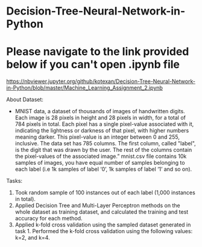 # Decision-Tree-Neural-Network-in-Python
# Please navigate to the link provided below if you can't open .ipynb file
https://nbviewer.jupyter.org/github/kotexan/Decision-Tree-Neural-Network-in-Python/blob/master/Machine_Learning_Assignment_2.ipynb

About Dataset:
- MNIST data, a dataset of thousands of images of handwritten digits. Each image is 28 pixels in height and 28 pixels in width, for a total of 784 pixels in total. Each pixel has a single pixel-value associated with it, indicating the lightness or darkness of that pixel, with higher numbers meaning darker. This pixel-value is an integer between 0 and 255, inclusive. The  data set has 785 columns. The first column, called "label", is the digit that was drawn by the user. The rest of the columns contain the pixel-values of the associated image.” mnist.csv file contains 10k samples of images, you have equal number of samples belonging to each label (i.e 1k samples of label ‘0’, 1k samples of label ‘1’ and so on).

Tasks:
1. Took random sample of 100 instances out of each label (1,000 instances in total). 
2. Applied Decision Tree and Multi-Layer Perceptron methods on the whole dataset as training dataset, and calculated the training and test accuracy for each method.
3. Applied k-fold cross validation using the sampled dataset generated in task 1. Performed the k-fold cross validation using the following values: k=2, and k=4.
